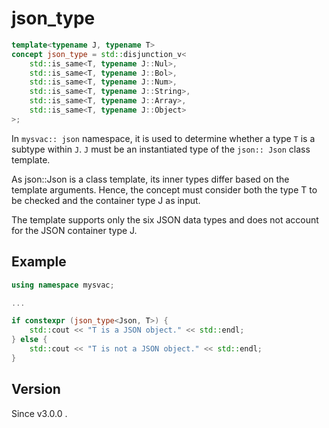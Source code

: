 # **json_type**

```cpp
template<typename J, typename T>
concept json_type = std::disjunction_v<
    std::is_same<T, typename J::Nul>,
    std::is_same<T, typename J::Bol>,
    std::is_same<T, typename J::Num>,
    std::is_same<T, typename J::String>,
    std::is_same<T, typename J::Array>,
    std::is_same<T, typename J::Object>
>;
```

In `mysvac:: json` namespace, it is used to determine whether a type ` T ` is a subtype within ` J `.
` J ` must be an instantiated type of the ` json:: Json ` class template.

As json::Json is a class template, its inner types differ based on the template arguments.
Hence, the concept must consider both the type T to be checked and the container type J as input.

The template supports only the six JSON data types and does not account for the JSON container type J.

## Example

```cpp
using namespace mysvac;

...

if constexpr (json_type<Json, T>) {
    std::cout << "T is a JSON object." << std::endl;
} else {
    std::cout << "T is not a JSON object." << std::endl;
}
```

## Version

Since v3.0.0 .


